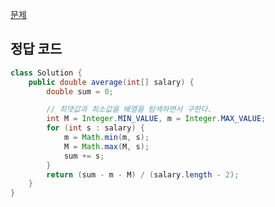 [문제](https://leetcode.com/problems/average-salary-excluding-the-minimum-and-maximum-salary/description/)

## 정답 코드 
``` java
class Solution {
    public double average(int[] salary) {
        double sum = 0;

        // 최댓값과 최소값을 배열을 탐색하면서 구한다. 
        int M = Integer.MIN_VALUE, m = Integer.MAX_VALUE;
        for (int s : salary) {
            m = Math.min(m, s);
            M = Math.max(M, s);
            sum += s;
        }
        return (sum - m - M) / (salary.length - 2);
    }
}
```
